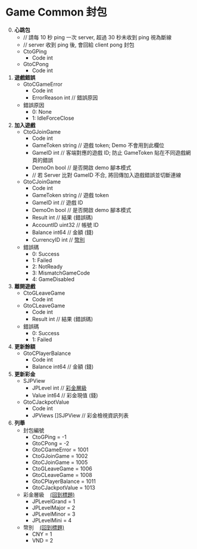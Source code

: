 Game Common 封包
=========================
0. **心跳包**
	- // 請每 10 秒 ping 一次 server, 超過 30 秒未收到 ping 視為斷線
	- // server 收到 ping 後, 會回給 client pong 封包
	- CtoGPing
		- Code int
	- GtoCPong
		- Code int
0. **遊戲錯誤**
	- GtoCGameError
		- Code int
		- ErrorReason int // 錯誤原因
	- 錯誤原因
		- 0: None
		- 1: IdleForceClose
0. **加入遊戲**
	- CtoGJoinGame
		- Code int
		- GameToken string // 遊戲 token; Demo 不會用到此欄位
		- GameID    int    // 客端對應的遊戲 ID; 防止 GameToken 貼在不同遊戲網頁的錯誤
		- DemoOn    bool   // 是否開啟 demo 腳本模式
		- // 若 Server 比對 GameID 不合, 將回傳加入遊戲錯誤並切斷連線
	- GtoCJoinGame
		- Code int
		- GameToken  string // 遊戲 token
		- GameID     int    // 遊戲 ID
		- DemoOn     bool   // 是否開啟 demo 腳本模式
		- Result     int    // 結果 (錯誤碼)
		- AccountID  uint32 // 帳號 ID
		- Balance    int64  // 金額 (錢)
		- CurrencyID int    // <a href="#幣別">幣別</a>
	- 錯誤碼
		- 0: Success
		- 1: Failed
		- 2: NotReady
		- 3: MismatchGameCode
		- 4: GameDisabled
0. **離開遊戲**
	- CtoGLeaveGame
		- Code int
	- GtoCLeaveGame
		- Code int
		- Result int // 結果 (錯誤碼)
	- 錯誤碼
		- 0: Success
		- 1: Failed
0. **更新餘額**
	- GtoCPlayerBalance
		- Code int
		- Balance int64 // 金額 (錢)
0. **更新彩金**
	- SJPView<span id="彩金檢視資訊"></span>
		- JPLevel int   // <a href="#彩金層級">彩金層級</a>
		- Value   int64 // 彩金現值 (錢)
	- GtoCJackpotValue
		- Code int
		- JPViews []SJPView // 彩金檢視資訊列表
0. **列舉**
	- 封包編號
		- CtoGPing          = -1
		- GtoCPong          = -2
		- GtoCGameError     = 1001
		- CtoGJoinGame      = 1002
		- GtoCJoinGame      = 1005
		- CtoGLeaveGame     = 1006
		- GtoCLeaveGame     = 1008
		- GtoCPlayerBalance = 1011
		- GtoCJackpotValue  = 1013
	- 彩金層級<span id="彩金層級"></span>&nbsp;&nbsp;&nbsp;&nbsp;<a href="#標題">(回到標題)</a>
		- JPLevelGrand = 1
		- JPLevelMajor = 2
		- JPLevelMinor = 3
		- JPLevelMini  = 4
	- 幣別<span id="幣別"></span>&nbsp;&nbsp;&nbsp;&nbsp;<a href="#標題">(回到標題)</a>
		- CNY = 1
		- VND = 2